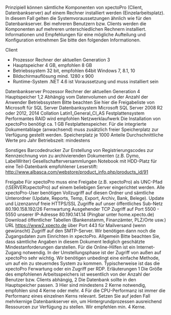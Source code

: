 Prinzipiell können sämtliche Komponenten von xpectoPro (Client, Datenbankserver) auf einem Rechner installiert werden (Einzelarbeitsplatz). In diesem Fall gelten die Systemvoraussetzungen ähnlich wie für den Datenbankserver. Bei mehreren Benutzern bzw. Clients werden die Komponenten auf mehreren unterschiedlichen Rechnern installiert. Informationen und Empfehlungen für eine mögliche Aufteilung und Konfiguration entnehmen Sie bitte den folgenden Informationen.


  Client
- Prozessor Rechner der aktuellen Generation 3
- Hauptspeicher 4 GB, empfohlen 8 GB
- Betriebssystem 32 bit, empfohlen 64bit Windows 7, 8.1, 10
- Bildschirmauflösung mind. 1280 x 900
- Runtime-System .NET 4.6 ist Voraussetzung und muss installiert sein



Datenbankserver
Prozessor Rechner der aktuellen Generation 4
Hauptspeicher 1,2 Abhängig vom Datenvolumen und der Anzahl der Anwender
Betriebssystem Bitte beachten Sie hier die Freigabeliste von Microsoft für SQL Server
Datenbanksystem Microsoft SQL Server 2008 R2 oder 2012, 2014
Collation Latin1_General_CI_AS
Festplattensystem Performantes RAID wird empfohlen
Netzwerklaufwerk Die Installation von xpectoPro benötigt ca. 1 GB Festplattenspeicher. Für die integrierte Dokumentablage (anwachsend) muss zusätzlich freier Speicherplatz zur Verfügung gestellt werden.
Speicherplatz je 1000 Anteile Durchschnittliche Werte pro Jahr Betriebszeit: mindestens


Sonstiges
Barcodedrucker Zur Erstellung von Registrierungscodes zur Kennzeichnung von zu archivierenden Dokumenten (z.B. Dymo, LabelWriter)
Gesellschafterversammlungen Notebook mit HDD-Platz für eine Teil-Datenbank empfohlener Leserstift: http://www.albasca.com/webstore/product_info.php/products_id/91


Freigabe
Für xpectoPro muss eine Freigabe (z.B. xpectoPro) als UNC-Pfad (\\SERVER\xpectoPro) auf einem beliebigen Server eingerichtet werden. Alle xpectoPro-User benötigen Vollzugriff auf diesen Ordner und sämtliche Unterordner (Update, Reports, Temp, Export, Archiv, Bank, Belege).
Update und Lizenzanruf
freie HTTPS/SSL Zugriffe auf unser öffentliches Sub-Netz 80.190.158.192/26
Fernwartung
Ausgehender TCP Zugriff auf Port 5500 - 5550 unserer IP-Adresse 80.190.141.14 (Pingbar unter home.xpecto.de)
Download öffentlicher Tabellen (Bankenstamm, Finanzämter, PLZ/Orte usw.)
URL https://www2.xpecto.de über Port 443
für Mailversand (wenn gewünscht)
Zugriff auf den SMTP-Server. Wir benötigen dann noch die Zugangsdaten zum Einrichten in xpectoPro.
Allgemein
Bitte beachten Sie, dass sämtliche Angaben in diesem Dokument lediglich geschätzte Mindestanforderungen darstellen. Für die Online-Hilfen ist ein Internet-Zugang notwendig. In der Umstellungsphase ist der Zugriff von außen auf xpectoPro sehr wichtig. Wir benötigen unbedingt eine einfache Methode, um auf ein zu steuerndes System zu kommen. Typischerweise ist das die xpectoPro Ferwartung oder ein Zugriff per RDP.
Erläuterungen
1 Die Größe des empfohlenen Arbeitsspeichers ist wesentlich von der Anzahl der Benutzer bzw. Clients abhängig,
2 Die Datenbank sollte in den Hauptspeicher passen.
3 Hier sind mindestens 2 Kerne notwendig, empfohlen sind 4 Kerne oder mehr.
4 Für die CPU-Performanz ist immer die Performanz eines einzelnen Kerns relevant. Setzen Sie auf jeden Fall mehrkernige Datenbankserver ein, um Hintergrundprozessen ausreichend Ressourcen zur Verfügung zu stellen. Wir empfehlen min. 4 Kerne.




